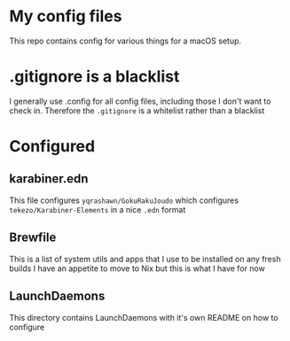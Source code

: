 # My config files

This repo contains config for various things for a macOS setup.

# .gitignore is a blacklist

I generally use .config for all config files, including those I don't want to check in.
Therefore the `.gitignore` is a whitelist rather than a blacklist

# Configured
## karabiner.edn

This file configures `yqrashawn/GokuRakuJoudo`
which configures `tekezo/Karabiner-Elements` in a nice `.edn` format

## Brewfile

This is a list of system utils and apps that I use to be installed on any fresh builds
I have an appetite to move to Nix but this is what I have for now

## LaunchDaemons
This directory contains LaunchDaemons with it's own README on how to configure

